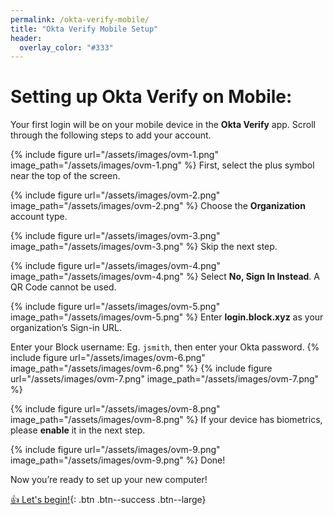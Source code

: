 ```yaml
---
permalink: /okta-verify-mobile/
title: "Okta Verify Mobile Setup"
header:
  overlay_color: "#333"
---
```

# Setting up Okta Verify on Mobile:

Your first login will be on your mobile device in the __Okta Verify__ app. Scroll through the following steps to add your account.

{% include figure url="/assets/images/ovm-1.png" image_path="/assets/images/ovm-1.png"  %}
First, select the plus symbol near the top of the screen.

{% include figure url="/assets/images/ovm-2.png" image_path="/assets/images/ovm-2.png"  %}
Choose the __Organization__ account type.

{% include figure url="/assets/images/ovm-3.png" image_path="/assets/images/ovm-3.png"  %}
Skip the next step.

{% include figure url="/assets/images/ovm-4.png" image_path="/assets/images/ovm-4.png"  %}
Select __No, Sign In Instead__. A QR Code cannot be used.

{% include figure url="/assets/images/ovm-5.png" image_path="/assets/images/ovm-5.png"  %}
Enter __login.block.xyz__ as your organization’s Sign-in URL.

Enter your Block username: Eg. `jsmith`, then enter your Okta password.
{% include figure url="/assets/images/ovm-6.png" image_path="/assets/images/ovm-6.png"  %}
{% include figure url="/assets/images/ovm-7.png" image_path="/assets/images/ovm-7.png"  %}

{% include figure url="/assets/images/ovm-8.png" image_path="/assets/images/ovm-8.png"  %}
If your device has biometrics, please __enable__ it in the next step.

{% include figure url="/assets/images/ovm-9.png" image_path="/assets/images/ovm-9.png"  %}
Done!

Now you’re ready to set up your new computer!

[👍  Let's begin!](/os){: .btn .btn--success .btn--large}
